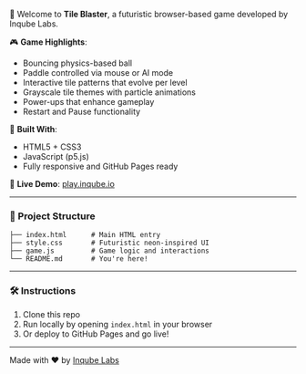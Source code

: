 🚀 Welcome to **Tile Blaster**, a futuristic browser-based game developed by Inqube Labs.

🎮 **Game Highlights**:
- Bouncing physics-based ball
- Paddle controlled via mouse or AI mode
- Interactive tile patterns that evolve per level
- Grayscale tile themes with particle animations
- Power-ups that enhance gameplay
- Restart and Pause functionality

🧠 **Built With**:
- HTML5 + CSS3
- JavaScript (p5.js)
- Fully responsive and GitHub Pages ready

🔗 **Live Demo**:
[play.inqube.io](https://play.inqube.io)

---

### 📁 Project Structure

```
├── index.html      # Main HTML entry
├── style.css       # Futuristic neon-inspired UI
├── game.js         # Game logic and interactions
└── README.md       # You're here!
```

---

### 🛠️ Instructions

1. Clone this repo  
2. Run locally by opening `index.html` in your browser  
3. Or deploy to GitHub Pages and go live!

---

Made with ❤️ by [Inqube Labs](https://inqube.io)
